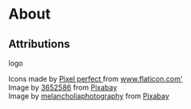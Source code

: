 # About

## Attributions
logo 
<div> Icons made by <a href="https://www.flaticon.com/authors/pixel-perfect" title="Pixel perfect"> Pixel perfect </a> from <a href="https://www.flaticon.com/" title="Flaticon">www.flaticon.com'</a></div>
<div>
Image by <a href="https://pixabay.com/users/3652586-3652586/?utm_source=link-attribution&utm_medium=referral&utm_campaign=image&utm_content=2072907">3652586</a> from <a href="https://pixabay.com//?utm_source=link-attribution&utm_medium=referral&utm_campaign=image&utm_content=2072907">Pixabay</a></div>

<div>
Image by <a href="https://pixabay.com/users/melancholiaphotography-2312503/?utm_source=link-attribution&utm_medium=referral&utm_campaign=image&utm_content=3803551">melancholiaphotography</a> from <a href="https://pixabay.com//?utm_source=link-attribution&utm_medium=referral&utm_campaign=image&utm_content=3803551">Pixabay</a>
</div>